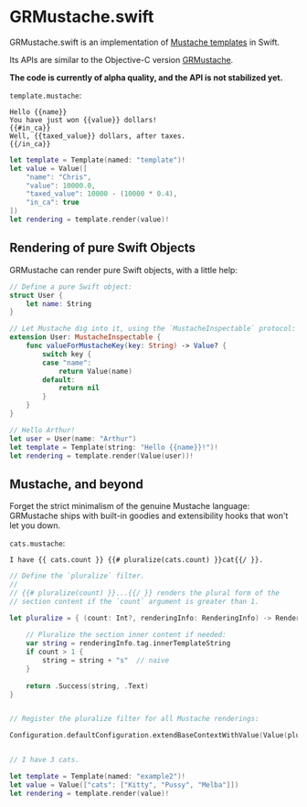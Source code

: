 GRMustache.swift
================

GRMustache.swift is an implementation of [Mustache templates](http://mustache.github.io) in Swift.

Its APIs are similar to the Objective-C version [GRMustache](https://github.com/groue/GRMustache).

**The code is currently of alpha quality, and the API is not stabilized yet.**

`template.mustache`:

    Hello {{name}}
    You have just won {{value}} dollars!
    {{#in_ca}}
    Well, {{taxed_value}} dollars, after taxes.
    {{/in_ca}}

```swift
let template = Template(named: "template")!
let value = Value([
    "name": "Chris",
    "value": 10000.0,
    "taxed_value": 10000 - (10000 * 0.4),
    "in_ca": true
])
let rendering = template.render(value)!
```


Rendering of pure Swift Objects
-------------------------------

GRMustache can render pure Swift objects, with a little help:

```swift
// Define a pure Swift object:
struct User {
    let name: String
}

// Let Mustache dig into it, using the `MustacheInspectable` protocol:
extension User: MustacheInspectable {
    func valueForMustacheKey(key: String) -> Value? {
        switch key {
        case "name":
            return Value(name)
        default:
            return nil
        }
    }
}

// Hello Arthur!
let user = User(name: "Arthur")
let template = Template(string: "Hello {{name}}!")!
let rendering = template.render(Value(user))!
```


Mustache, and beyond
--------------------

Forget the strict minimalism of the genuine Mustache language: GRMustache ships with built-in goodies and extensibility hooks that won't let you down.

`cats.mustache`:

    I have {{ cats.count }} {{# pluralize(cats.count) }}cat{{/ }}.

```swift
// Define the `pluralize` filter.
//
// {{# pluralize(count) }}...{{/ }} renders the plural form of the
// section content if the `count` argument is greater than 1.

let pluralize = { (count: Int?, renderingInfo: RenderingInfo) -> Rendering in
    
    // Pluralize the section inner content if needed:
    var string = renderingInfo.tag.innerTemplateString
    if count > 1 {
        string = string + "s"  // naive
    }
    
    return .Success(string, .Text)
}


// Register the pluralize filter for all Mustache renderings:

Configuration.defaultConfiguration.extendBaseContextWithValue(Value(pluralize), forKey: "pluralize")


// I have 3 cats.

let template = Template(named: "example2")!
let value = Value(["cats": ["Kitty", "Pussy", "Melba"]])
let rendering = template.render(value)!
```
